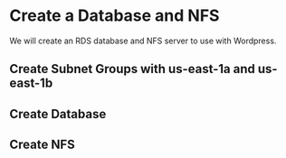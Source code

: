 # Create a Database and NFS

We will create an RDS database and NFS server to use with Wordpress.

## Create Subnet Groups with us-east-1a and us-east-1b

## Create Database

## Create NFS









